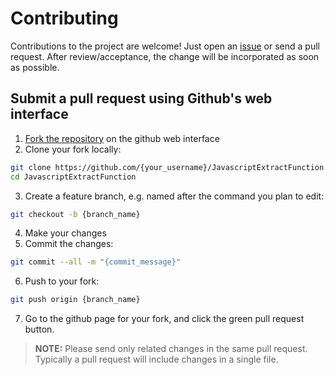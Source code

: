 # Contributing

Contributions to the project are welcome! Just open an [issue] or send a pull request. After review/acceptance, the change will be incorporated as soon as possible.

## Submit a pull request using Github's web interface

1. [Fork the repository] on the github web interface
2. Clone your fork locally:
```bash
git clone https://github.com/{your_username}/JavascriptExtractFunction.git
cd JavascriptExtractFunction
```
3. Create a feature branch, e.g. named after the command you plan to edit:
```bash  
git checkout -b {branch_name}
```
4. Make your changes
5. Commit the changes:  
```bash
git commit --all -m "{commit_message}"
```
6. Push to your fork:  
```bash
git push origin {branch_name}
```
7. Go to the github page for your fork, and click the green pull request button.

> **NOTE:** Please send only related changes in the same pull request. Typically a pull request will include changes in a single file.

[issue]: https://github.com/tricinel/JavascriptExtractFunction/issues
[fork the repository]: https://github.com/tricinel/JavascriptExtractFunction/fork
